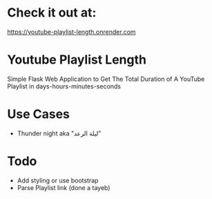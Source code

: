 # Check it out at: 
https://youtube-playlist-length.onrender.com

# Youtube Playlist Length
Simple Flask Web Application to Get The Total Duration of A YouTube Playlist in days-hours-minutes-seconds

# Use Cases
- Thunder night aka "ليلة الرعد"

# Todo
- Add styling or use bootstrap
- Parse Playlist link (done a tayeb)